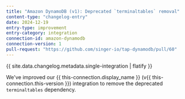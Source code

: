 ```yaml
---
title: "Amazon DynamoDB (v1): Deprecated `terminaltables` removal"
content-type: "changelog-entry"
date: 2024-12-19
entry-type: improvement
entry-category: integration
connection-id: amazon-dynamodb
connection-version: 1
pull-request: "https://github.com/singer-io/tap-dynamodb/pull/60"
---
```

{{ site.data.changelog.metadata.single-integration | flatify }}

We've improved our {{ this-connection.display_name }} (v{{ this-connection.this-version }}) integration to remove the deprecated `terminaltables` dependency.